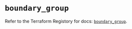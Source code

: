 # `boundary_group`

Refer to the Terraform Registory for docs: [`boundary_group`](https://registry.terraform.io/providers/hashicorp/boundary/1.1.9/docs/resources/group).
